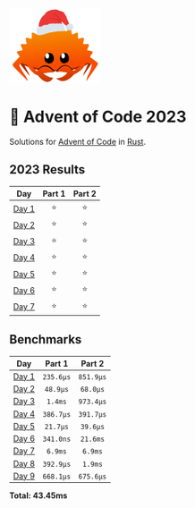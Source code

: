 <img src="./.assets/christmas_ferris.png" width="164">

# 🎄 Advent of Code 2023

Solutions for [Advent of Code](https://adventofcode.com/) in [Rust](https://www.rust-lang.org/).

<!--- advent_readme_stars table --->
## 2023 Results

| Day | Part 1 | Part 2 |
| :---: | :---: | :---: |
| [Day 1](https://adventofcode.com/2023/day/1) | ⭐ | ⭐ |
| [Day 2](https://adventofcode.com/2023/day/2) | ⭐ | ⭐ |
| [Day 3](https://adventofcode.com/2023/day/3) | ⭐ | ⭐ |
| [Day 4](https://adventofcode.com/2023/day/4) | ⭐ | ⭐ |
| [Day 5](https://adventofcode.com/2023/day/5) | ⭐ | ⭐ |
| [Day 6](https://adventofcode.com/2023/day/6) | ⭐ | ⭐ |
| [Day 7](https://adventofcode.com/2023/day/7) | ⭐ | ⭐ |
<!--- advent_readme_stars table --->

<!--- benchmarking table --->
## Benchmarks

| Day | Part 1 | Part 2 |
| :---: | :---: | :---:  |
| [Day 1](./src/bin/01.rs) | `235.6µs` | `851.9µs` |
| [Day 2](./src/bin/02.rs) | `48.9µs` | `68.0µs` |
| [Day 3](./src/bin/03.rs) | `1.4ms` | `973.4µs` |
| [Day 4](./src/bin/04.rs) | `386.7µs` | `391.7µs` |
| [Day 5](./src/bin/05.rs) | `21.7µs` | `39.6µs` |
| [Day 6](./src/bin/06.rs) | `341.0ns` | `21.6ms` |
| [Day 7](./src/bin/07.rs) | `6.9ms` | `6.9ms` |
| [Day 8](./src/bin/08.rs) | `392.9µs` | `1.9ms` |
| [Day 9](./src/bin/09.rs) | `668.1µs` | `675.6µs` |

**Total: 43.45ms**
<!--- benchmarking table --->
